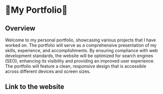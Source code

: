 # 🌟My Portfolio🌟

##  Overview

Welcome to my personal portfolio, showcasing various projects that I have worked on. The portfolio will serve as a comprehensive presentation of my skills, experience, and accomplishments. By ensuring compliance with web development standards, the website will be optimized for search engines (SEO), enhancing its visibility and providing an improved user experience. The portfolio will feature a clean, responsive design that is accessible across different devices and screen sizes.


## Link to the website

